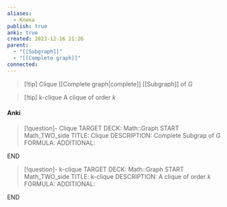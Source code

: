 ```yaml
---
aliases:
  - Клика
publish: true
anki: true
created: 2023-12-16 21:26
parent:
  - "[[Subgraph]]"
  - "[[Complete graph]]"
connected:
---
```


> [!tip] Сlique
> [[Complete graph|complete]] [[Subgraph]] of $G$

> [!tip] k-clique
> A clique of order $k$



#### Anki
> [!question]- Сlique
TARGET DECK: Math::Graph
START
Math_TWO_side
TITLE: Сlique
DESCRIPTION: Complete  Subgrap of $G$
FORMULA: 
ADDITIONAL:
<!--ID: 1705258440998-->
END

> [!question]- k-clique
TARGET DECK: Math::Graph
START
Math_TWO_side
TITLE: k-clique
DESCRIPTION: A clique of order $k$
FORMULA: 
ADDITIONAL:
<!--ID: 1705258441000-->
END


























